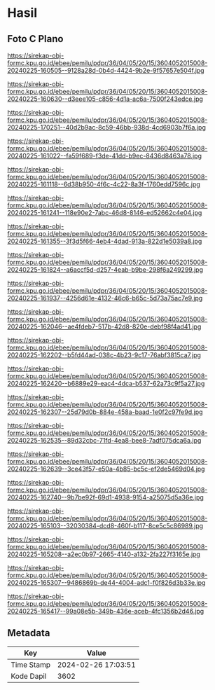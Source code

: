 # Hasil

## Foto C Plano

https://sirekap-obj-formc.kpu.go.id/ebee/pemilu/pdpr/36/04/05/20/15/3604052015008-20240225-160505--9128a28d-0b4d-4424-9b2e-9f57657e504f.jpg

https://sirekap-obj-formc.kpu.go.id/ebee/pemilu/pdpr/36/04/05/20/15/3604052015008-20240225-160630--d3eee105-c856-4d1a-ac6a-7500f243edce.jpg

https://sirekap-obj-formc.kpu.go.id/ebee/pemilu/pdpr/36/04/05/20/15/3604052015008-20240225-170251--40d2b9ac-8c59-46bb-938d-4cd6903b7f6a.jpg

https://sirekap-obj-formc.kpu.go.id/ebee/pemilu/pdpr/36/04/05/20/15/3604052015008-20240225-161022--fa59f689-f3de-41dd-b9ec-8436d8463a78.jpg

https://sirekap-obj-formc.kpu.go.id/ebee/pemilu/pdpr/36/04/05/20/15/3604052015008-20240225-161118--6d38b950-4f6c-4c22-8a3f-1760edd7596c.jpg

https://sirekap-obj-formc.kpu.go.id/ebee/pemilu/pdpr/36/04/05/20/15/3604052015008-20240225-161241--118e90e2-7abc-46d8-8146-ed52662c4e04.jpg

https://sirekap-obj-formc.kpu.go.id/ebee/pemilu/pdpr/36/04/05/20/15/3604052015008-20240225-161355--3f3d5f66-4eb4-4dad-913a-822d1e5039a8.jpg

https://sirekap-obj-formc.kpu.go.id/ebee/pemilu/pdpr/36/04/05/20/15/3604052015008-20240225-161824--a6accf5d-d257-4eab-b9be-298f6a249299.jpg

https://sirekap-obj-formc.kpu.go.id/ebee/pemilu/pdpr/36/04/05/20/15/3604052015008-20240225-161937--4256d61e-4132-46c6-b65c-5d73a75ac7e9.jpg

https://sirekap-obj-formc.kpu.go.id/ebee/pemilu/pdpr/36/04/05/20/15/3604052015008-20240225-162046--ae4fdeb7-517b-42d8-820e-debf98f4ad41.jpg

https://sirekap-obj-formc.kpu.go.id/ebee/pemilu/pdpr/36/04/05/20/15/3604052015008-20240225-162202--b5fd44ad-038c-4b23-9c17-76abf3815ca7.jpg

https://sirekap-obj-formc.kpu.go.id/ebee/pemilu/pdpr/36/04/05/20/15/3604052015008-20240225-162420--b6889e29-eac4-4dca-b537-62a73c9f5a27.jpg

https://sirekap-obj-formc.kpu.go.id/ebee/pemilu/pdpr/36/04/05/20/15/3604052015008-20240225-162307--25d79d0b-884e-458a-baad-1e0f2c97fe9d.jpg

https://sirekap-obj-formc.kpu.go.id/ebee/pemilu/pdpr/36/04/05/20/15/3604052015008-20240225-162535--89d32cbc-71fd-4ea8-bee8-7adf075dca6a.jpg

https://sirekap-obj-formc.kpu.go.id/ebee/pemilu/pdpr/36/04/05/20/15/3604052015008-20240225-162639--3ce43f57-e50a-4b85-bc5c-ef2de5469d04.jpg

https://sirekap-obj-formc.kpu.go.id/ebee/pemilu/pdpr/36/04/05/20/15/3604052015008-20240225-162740--9b7be92f-69d1-4938-9154-a25075d5a36e.jpg

https://sirekap-obj-formc.kpu.go.id/ebee/pemilu/pdpr/36/04/05/20/15/3604052015008-20240225-165103--32030384-dcd8-460f-b117-8ce5c5c86989.jpg

https://sirekap-obj-formc.kpu.go.id/ebee/pemilu/pdpr/36/04/05/20/15/3604052015008-20240225-165208--a2ec0b97-2665-4140-a132-2fa227f3165e.jpg

https://sirekap-obj-formc.kpu.go.id/ebee/pemilu/pdpr/36/04/05/20/15/3604052015008-20240225-165307--9486869b-de44-4004-adc1-f0f826d3b33e.jpg

https://sirekap-obj-formc.kpu.go.id/ebee/pemilu/pdpr/36/04/05/20/15/3604052015008-20240225-165417--99a08e5b-349b-436e-aceb-4fc1356b2d46.jpg


## Metadata

| Key        | Value               |
| ---------- | ------------------- |
| Time Stamp | 2024-02-26 17:03:51 |
| Kode Dapil | 3602                |



